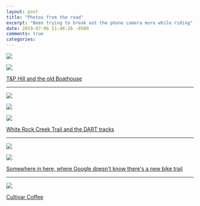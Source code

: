```yaml
---
layout: post
title: "Photos from the road"
excerpt: "Been trying to break out the phone camera more while riding"
date: 2019-07-06 11:48:26 -0500
comments: true
categories: 
---
```


![]({{site.baseurl}}/assets/2019/07/IMG_20190703_070457.jpg)

![]({{site.baseurl}}/assets/2019/07/IMG_20190703_070501.jpg)

[T&P Hill and the old Boathouse](https://goo.gl/maps/TkrRhnVT75WXTRUf7)

---

![]({{site.baseurl}}/assets/2019/07/IMG_20190703_071949.jpg)

![]({{site.baseurl}}/assets/2019/07/IMG_20190703_071936.jpg)

![]({{site.baseurl}}/assets/2019/07/IMG_20190703_072240.jpg)

[White Rock Creek Trail and the DART tracks](https://goo.gl/maps/F2Wh1R6nsEa5zSB17)

---

![]({{site.baseurl}}/assets/2019/07/IMG_20190703_073141.jpg)

![]({{site.baseurl}}/assets/2019/07/IMG_20190703_073153.jpg)

[Somewhere in here, where Google doesn't know there's a new bike trail](https://www.google.com/maps/@32.873462,-96.7520676,17.44z)

---

![]({{site.baseurl}}/assets/2019/07/IMG_20190706_080709.jpg)

[Cultivar Coffee](https://www.cultivarcoffee.com/east-dallas)
